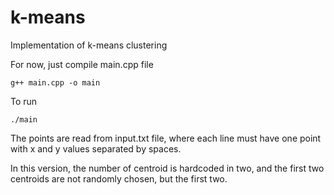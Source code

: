 # k-means
Implementation of k-means clustering

For now, just compile main.cpp file
```
g++ main.cpp -o main
```

To run
 
```
./main
```

The points are read from input.txt file, where each line must have one point with x and y values separated by spaces.

In this version, the number of centroid is hardcoded in two, and the first two centroids are not randomly chosen, but the first two.
